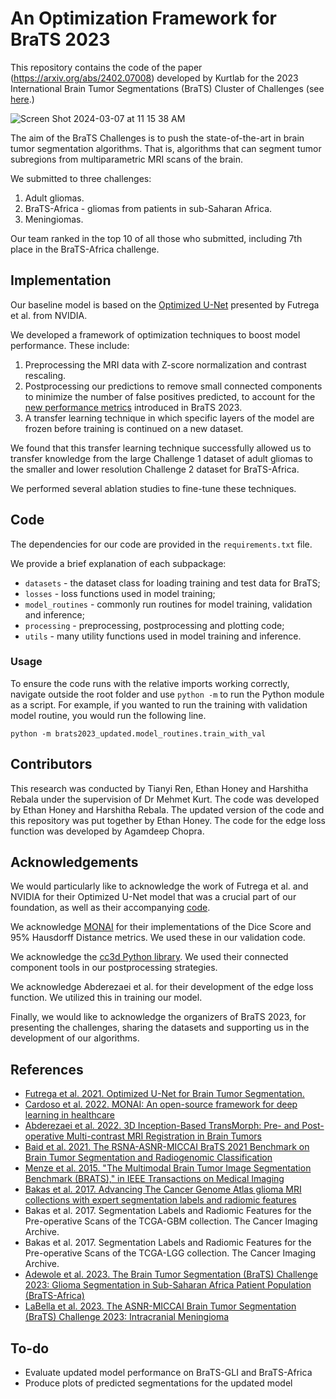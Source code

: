 # An Optimization Framework for BraTS 2023

This repository contains the code of the paper (https://arxiv.org/abs/2402.07008) developed by Kurtlab for the 2023 International Brain Tumor Segmentations (BraTS) Cluster of Challenges (see [here](https://www.synapse.org/#!Synapse:syn51156910/wiki/621282).)

![Screen Shot 2024-03-07 at 11 15 38 AM](https://github.com/KurtLabUW/brats2023_updated/assets/9877397/f1d944f4-ee5d-4c06-a576-f987a84fdaf9)

The aim of the BraTS Challenges is to push the state-of-the-art in brain tumor segmentation algorithms. That is, algorithms that can segment tumor subregions from multiparametric MRI scans of the brain.

We submitted to three challenges:
1. Adult gliomas.
2. BraTS-Africa - gliomas from patients in sub-Saharan Africa.
3. Meningiomas.

Our team ranked in the top 10 of all those who submitted, including 7th place in the BraTS-Africa challenge.

## Implementation

Our baseline model is based on the [Optimized U-Net](https://arxiv.org/abs/2110.03352) presented by Futrega et al. from NVIDIA.

We developed a framework of optimization techniques to boost model performance. These include:
1. Preprocessing the MRI data with Z-score normalization and contrast rescaling.
2. Postprocessing our predictions to remove small connected components to minimize the number of false positives predicted, to account for the [new performance metrics](https://github.com/rachitsaluja/BraTS-2023-Metrics) introduced in BraTS 2023.
3. A transfer learning technique in which specific layers of the model are frozen before training is continued on a new dataset.

We found that this transfer learning technique successfully allowed us to transfer knowledge from the large Challenge 1 dataset of adult gliomas to the smaller and lower resolution Challenge 2 dataset for BraTS-Africa.

We performed several ablation studies to fine-tune these techniques.

## Code

The dependencies for our code are provided in the `requirements.txt` file.

We provide a brief explanation of each subpackage:
* `datasets` - the dataset class for loading training and test data for BraTS;
* `losses` - loss functions used in model training;
* `model_routines` - commonly run routines for model training, validation and inference;
* `processing` - preprocessing, postprocessing and plotting code;
* `utils` - many utility functions used in model training and inference.

### Usage

To ensure the code runs with the relative imports working correctly, navigate outside the root folder and use `python -m` to run the Python module as a script. For example, if you wanted to run the training with validation model routine, you would run the following line.
```
python -m brats2023_updated.model_routines.train_with_val
```

## Contributors

This research was conducted by Tianyi Ren, Ethan Honey and Harshitha Rebala under the supervision of Dr Mehmet Kurt. The code was developed by Ethan Honey and Harshitha Rebala. The updated version of the code and this repository was put together by Ethan Honey. The code for the edge loss function was developed by Agamdeep Chopra.

## Acknowledgements

We would particularly like to acknowledge the work of Futrega et al. and NVIDIA for their Optimized U-Net model that was a crucial part of our foundation, as well as their accompanying [code](https://github.com/NVIDIA/DeepLearningExamples/blob/master/PyTorch/Segmentation/nnUNet/notebooks/BraTS22.ipynb).

We acknowledge [MONAI](https://monai.io/) for their implementations of the Dice Score and 95% Hausdorff Distance metrics. We used these in our validation code.

We acknowledge the [cc3d Python library](https://pypi.org/project/connected-components-3d/). We used their connected component tools in our postprocessing strategies.

We acknowledge Abderezaei et al. for their development of the edge loss function. We utilized this in training our model.

Finally, we would like to acknowledge the organizers of BraTS 2023, for presenting the challenges, sharing the datasets and supporting us in the development of our algorithms.

## References

- [Futrega et al. 2021. Optimized U-Net for Brain Tumor Segmentation.](https://arxiv.org/abs/2110.03352)
- [Cardoso et al. 2022. MONAI: An open-source framework for deep learning in healthcare](https://arxiv.org/abs/2211.02701)
- [Abderezaei et al. 2022. 3D Inception-Based TransMorph: Pre- and Post-operative Multi-contrast MRI Registration in Brain Tumors](https://arxiv.org/abs/2212.04579)
- [Baid et al. 2021. The RSNA-ASNR-MICCAI BraTS 2021 Benchmark on Brain Tumor Segmentation and Radiogenomic Classification](https://arxiv.org/abs/2107.02314)
- [Menze et al. 2015. "The Multimodal Brain Tumor Image Segmentation Benchmark (BRATS)," in IEEE Transactions on Medical Imaging](https://ieeexplore.ieee.org/document/6975210)
- [Bakas et al. 2017. Advancing The Cancer Genome Atlas glioma MRI collections with expert segmentation labels and radiomic features](https://www.nature.com/articles/sdata2017117)
- Bakas et al. 2017. Segmentation Labels and Radiomic Features for the Pre-operative Scans of the TCGA-GBM collection. The Cancer Imaging Archive.
- Bakas et al. 2017. Segmentation Labels and Radiomic Features for the Pre-operative Scans of the TCGA-LGG collection. The Cancer Imaging Archive.
- [Adewole et al. 2023. The Brain Tumor Segmentation (BraTS) Challenge 2023: Glioma Segmentation in Sub-Saharan Africa Patient Population (BraTS-Africa)](https://arxiv.org/abs/2305.19369)
- [LaBella et al. 2023. The ASNR-MICCAI Brain Tumor Segmentation (BraTS) Challenge 2023: Intracranial Meningioma](https://arxiv.org/abs/2305.07642)

## To-do
- Evaluate updated model performance on BraTS-GLI and BraTS-Africa
- Produce plots of predicted segmentations for the updated model
